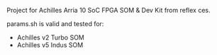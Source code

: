 Project for Achilles Arria 10 SoC FPGA SOM & Dev Kit from reflex ces.

params.sh is valid and tested for:
   - Achilles v2 Turbo SOM
   - Achilles v5 Indus SOM
